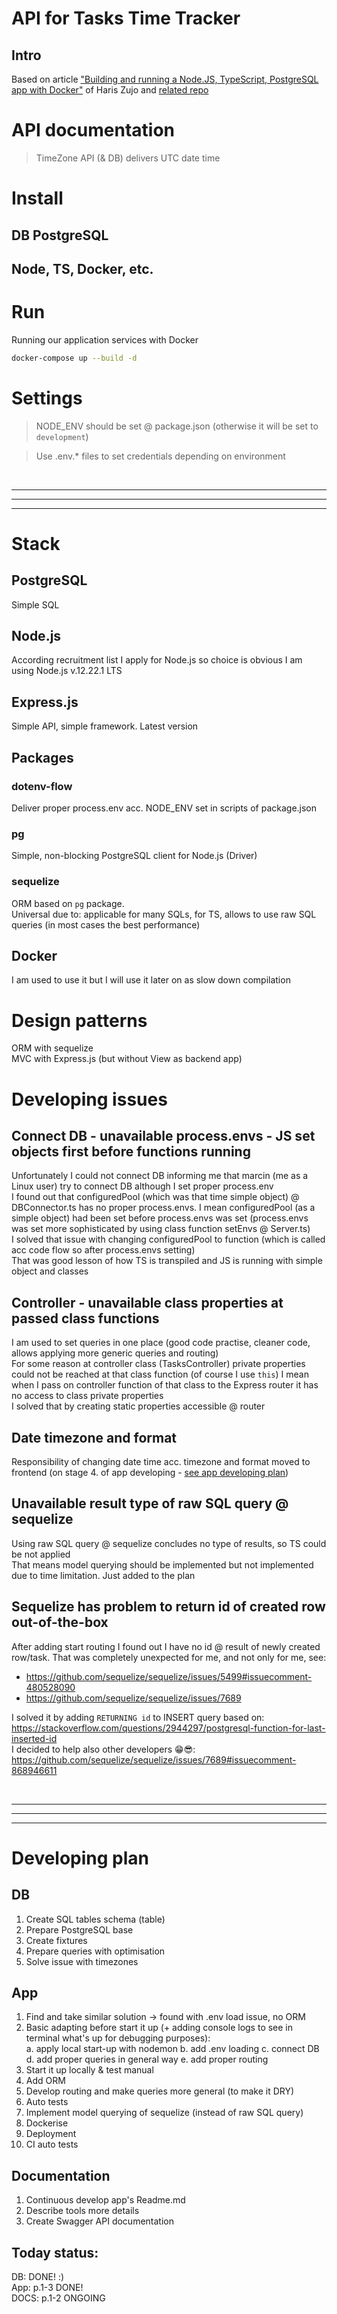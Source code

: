# API for Tasks Time Tracker

## Intro
Based on article
["Building and running a Node.JS, TypeScript, PostgreSQL app with Docker"](https://medium.com/nsoft/building-and-running-nodejs-typescript-postgresql-application-with-docker-3878240a2f73)
of Haris Zujo and [related repo](https://github.com/CyberZujo/todo-app)


# API documentation


> TimeZone
> API (& DB) delivers UTC date time

# Install
## DB PostgreSQL

## Node, TS, Docker, etc.


# Run
Running our application services with Docker
```sh
docker-compose up --build -d
```


# Settings
> NODE_ENV should be set @ package.json (otherwise it will be set to `development`)

> Use .env.* files to set credentials depending on environment

<br/><hr/><hr/><hr/>

# Stack
## PostgreSQL
Simple SQL

## Node.js
According recruitment list I apply for Node.js so choice is obvious
I am using Node.js v.12.22.1 LTS

## Express.js
Simple API, simple framework. Latest version

## Packages
### dotenv-flow
Deliver proper process.env acc. NODE_ENV set in scripts of package.json

### pg
Simple, non-blocking PostgreSQL client for Node.js (Driver)

### sequelize
ORM based on `pg` package. <br/> 
Universal due to: applicable for many SQLs, for TS, allows to use raw SQL queries (in most cases the best performance)

## Docker
I am used to use it but I will use it later on as slow down compilation 

# Design patterns
ORM with sequelize <br/>
MVC with Express.js (but without View as backend app) <br/>

# Developing issues
## Connect DB - unavailable process.envs - JS set objects first before functions running 
Unfortunately I could not connect DB informing me that marcin (me as a Linux user) try to connect DB although I set proper process.env <br/>
I found out that configuredPool (which was that time simple object) @ DBConnector.ts has no proper process.envs. 
I mean configuredPool (as a simple object) had been set before process.envs was set (process.envs was set more sophisticated by using class function setEnvs @ Server.ts) <br/>
I solved that issue with changing configuredPool to function (which is called acc code flow so after process.envs setting)<br/>
That was good lesson of how TS is transpiled and JS is running with simple object and classes 

## Controller - unavailable class properties at passed class functions
I am used to set queries in one place (good code practise, cleaner code, allows applying more generic queries and routing) <br/> 
For some reason at controller class (TasksController) private properties could not be reached at that class function (of course I use `this`)
I mean when I pass on controller function of that class to the Express router it has no access to class private properties <br/>
I solved that by creating static properties accessible @ router

## Date timezone and format
Responsibility of changing date time acc. timezone and format moved to frontend (on stage 4. of app developing - [see app developing plan](#app))

## Unavailable result type of raw SQL query @ sequelize
Using raw SQL query @ sequelize concludes no type of results, so TS could be not applied <br/>
That means model querying should be implemented but not implemented due to time limitation. Just added to the plan

## Sequelize has problem to return id of created row out-of-the-box
After adding start routing I found out I have no id @ result of newly created row/task. That was completely unexpected for me, and not only for me, see:
 - https://github.com/sequelize/sequelize/issues/5499#issuecomment-480528090
 - https://github.com/sequelize/sequelize/issues/7689

I solved it by adding `RETURNING id` to INSERT query based on: https://stackoverflow.com/questions/2944297/postgresql-function-for-last-inserted-id <br/>
I decided to help also other developers 😁😎: https://github.com/sequelize/sequelize/issues/7689#issuecomment-868946611

<br/><hr/><hr/><hr/>

# Developing plan
## DB
1. Create SQL tables schema (table)
2. Prepare PostgreSQL base
3. Create fixtures
4. Prepare queries with optimisation
5. Solve issue with timezones

## App   
1. Find and take similar solution -> found with .env load issue, no ORM
2. Basic adapting before start it up (+ adding console logs to see in terminal what's up for debugging purposes):   
   a. apply local start-up with nodemon
   b. add .env loading
   c. connect DB
   d. add proper queries in general way
   e. add proper routing
3. Start it up locally & test manual
4. Add ORM
5. Develop routing and make queries more general (to make it DRY)
6. Auto tests
7. Implement model querying of sequelize (instead of raw SQL query)
8. Dockerise
9. Deployment
10. CI auto tests

## Documentation
1. Continuous develop app's Readme.md
2. Describe tools more details
3. Create Swagger API documentation

## Today status:
DB: DONE! :) <br/>
App: p.1-3 DONE! <br/>
DOCS: p.1-2 ONGOING <br/>
